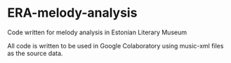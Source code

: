 # ERA-melody-analysis
Code written for melody analysis in Estonian Literary Museum

All code is written to be used in Google Colaboratory using music-xml files as the source data.

